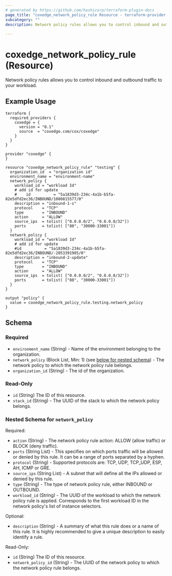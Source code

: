 ```yaml
---
# generated by https://github.com/hashicorp/terraform-plugin-docs
page_title: "coxedge_network_policy_rule Resource - terraform-provider-coxedge"
subcategory: ""
description: Network policy rules allows you to control inbound and outbound traffic to your workload.
  
---
```


# coxedge_network_policy_rule (Resource)
Network policy rules allows you to control inbound and outbound traffic to your workload.

Example Usage
---
```
terraform {
  required_providers {
    coxedge = {
      version = "0.1"
      source  = "coxedge.com/cox/coxedge"
    }
  }
}

provider "coxedge" {
}

resource "coxedge_network_policy_rule" "testing" {
  organization_id  = "organization id"
  environment_name = "environment-name"
  network_policy {
    workload_id = "workload Id"
    # add id for update
    #    id          = "5a1839d3-234c-4a1b-b5fa-82e5dfd2ec36/INBOUND/1080815577/0"
    description = "inbound-1-s"
    protocol    = "TCP"
    type        = "INBOUND"
    action      = "ALLOW"
    source_ips  = tolist( ["0.0.0.0/2", "0.0.0.0/32"])
    ports       = tolist( ["80", "30000-33001"])
  }
  network_policy {
    workload_id = "workload Id"
    # add id for update
    #id          = "5a1839d3-234c-4a1b-b5fa-82e5dfd2ec36/INBOUND/-2053391905/0"
    description = "inbound-2-update"
    protocol    = "TCP"
    type        = "INBOUND"
    action      = "ALLOW"
    source_ips  = tolist( ["0.0.0.0/2", "0.0.0.0/32"])
    ports       = tolist( ["80", "30000-33001"])
  }
}

output "policy" {
  value = coxedge_network_policy_rule.testing.network_policy
}
```


<!-- schema generated by tfplugindocs -->
## Schema

### Required

- `environment_name` (String) - Name of the environment belonging to the organization.
- `network_policy` (Block List, Min: 1) (see [below for nested schema](#nestedblock--network_policy)) - The network policy to which the network policy rule belongs.
- `organization_id` (String) - The id of the organization.

### Read-Only

- `id` (String) The ID of this resource.
- `stack_id` (String) - The UUID of the stack to which the network policy belongs.

<a id="nestedblock--network_policy"></a>
### Nested Schema for `network_policy`

Required:

- `action` (String) - The network policy rule action: ALLOW (allow traffic) or BLOCK (deny traffic).
- `ports` (String List) - This specifies on which ports traffic will be allowed or denied by this rule. It can be a range of ports separated by a hyphen.
- `protocol` (String) - Supported protocols are: TCP, UDP, TCP_UDP, ESP, AH, ICMP or GRE.
- `source_ips` (String List) - A subnet that will define all the IPs allowed or denied by this rule.
- `type` (String) - The type of network policy rule, either INBOUND or OUTBOUND.
- `workload_id` (String) - The UUID of the workload to which the network policy rule is applied. Corresponds to the first workload ID in the network policy's list of instance selectors.

Optional:

- `description` (String) - A summary of what this rule does or a name of this rule. It is highly recommended to give a unique description to easily identify a rule.

Read-Only:

- `id` (String) The ID of this resource.
- `network_policy_id` (String) - The UUID of the network policy to which the network policy rule belongs.



